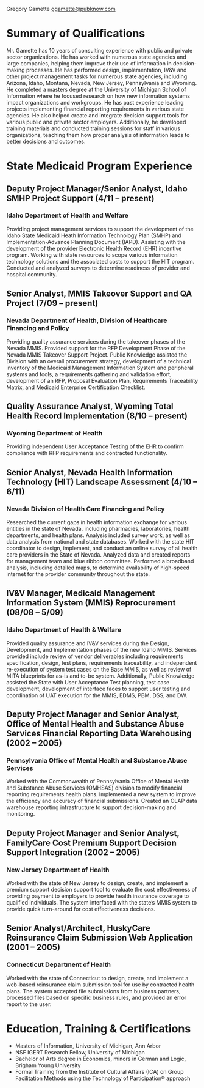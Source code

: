 Gregory Gamette
ggamette@pubknow.com 

# Summary of Qualifications
Mr. Gamette has 10 years of consulting experience with public and private sector organizations. He has worked with numerous state agencies and large companies, helping them improve their use of information in decision-making processes. He has performed design, implementation, IV&V and other project management tasks for numerous state agencies, including Arizona, Idaho, Montana, Nevada, New Jersey, Pennsylvania and Wyoming. He completed a masters degree at the University of Michigan School of Information where he focused research on how new information systems impact organizations and workgroups. He has past experience leading projects implementing financial reporting requirements in various state agencies. He also helped create and integrate decision support tools for various public and private sector employers. Additionally, he developed training materials and conducted training sessions for staff in various organizations, teaching them how proper analysis of information leads to better decisions and outcomes.

# State Medicaid Program Experience 

## Deputy Project Manager/Senior Analyst, Idaho SMHP Project Support (4/11 – present)

### Idaho Department of Health and Welfare

Providing project management services to support the development of the Idaho State Medicaid Heath Information Technology Plan (SMHP) and Implementation-Advance Planning Document (IAPD). Assisting with the development of the provider Electronic Health Record (EHR) incentive program. Working with state resources to scope various information technology solutions and the associated costs to support the HIT program. Conducted and analyzed surveys to determine readiness of provider and hospital community.

## Senior Analyst, MMIS Takeover Support and QA Project (7/09 – present)

### Nevada Department of Health, Division of Healthcare Financing and Policy

Providing quality assurance services during the takeover phases of the Nevada MMIS. Provided support for the RFP Development Phase of the Nevada MMIS Takeover Support Project. Public Knowledge assisted the Division with an overall procurement strategy, development of a technical inventory of the Medicaid Management Information System and peripheral systems and tools, a requirements gathering and validation effort, development of an RFP, Proposal Evaluation Plan, Requirements Traceability Matrix, and Medicaid Enterprise Certification Checklist.

## Quality Assurance Analyst, Wyoming Total Health Record Implementation (8/10 – present)

### Wyoming Department of Health

Providing independent User Acceptance Testing of the EHR to confirm compliance with RFP requirements and contracted functionality.

## Senior Analyst, Nevada Health Information Technology (HIT) Landscape Assessment (4/10 – 6/11)

### Nevada Division of Health Care Financing and Policy

Researched the current gaps in health information exchange for various entities in the state of Nevada, including pharmacies, laboratories, health departments, and health plans. Analysis included survey work, as well as data analysis from national and state databases. Worked with the state HIT coordinator to design, implement, and conduct an online survey of all health care providers in the State of Nevada. Analyzed data and created reports for management team and blue ribbon committee. Performed a broadband analysis, including detailed maps, to determine availability of high-speed internet for the provider community throughout the state.

## IV&V Manager, Medicaid Management Information System (MMIS) Reprocurement (08/08 – 5/09)

### Idaho Department of Health & Welfare

Provided quality assurance and IV&V services during the Design, Development, and Implementation phases of the new Idaho MMIS. Services provided include review of vendor deliverables including requirements specification, design, test plans, requirements traceability, and independent re-execution of system test cases on the Base MMIS, as well as review of MITA blueprints for as-is and to-be system. Additionally, Public Knowledge assisted the State with User Acceptance Test planning, test case development, development of interface faces to support user testing and coordination of UAT execution for the MMIS, EDMS, PBM, DSS, and DW. 

## Deputy Project Manager and Senior Analyst, Office of Mental Health and Substance Abuse Services Financial Reporting Data Warehousing (2002 – 2005)

### Pennsylvania Office of Mental Health and Substance Abuse Services

Worked with the Commonwealth of Pennsylvania Office of Mental Health and Substance Abuse Services (OMHSAS) division to modify financial reporting requirements health plans. Implemented a new system to improve the efficiency and accuracy of financial submissions. Created an OLAP data warehouse reporting infrastructure to support decision-making and monitoring.

## Deputy Project Manager and Senior Analyst, FamilyCare Cost Premium Support Decision Support Integration (2002 – 2005)

### New Jersey Department of Health

Worked with the state of New Jersey to design, create, and implement a premium support decision support tool to evaluate the cost effectiveness of providing payment to employers to provide health insurance coverage to qualified individuals. The system interfaced with the state’s MMIS system to provide quick turn-around for cost effectiveness decisions.

## Senior Analyst/Architect, HuskyCare Reinsurance Claim Submission Web Application (2001 – 2005)

### Connecticut Department of Health

Worked with the state of Connecticut to design, create, and implement a web-based reinsurance claim submission tool for use by contracted health plans. The system accepted file submissions from business partners, processed files based on specific business rules, and provided an error report to the user.

# Education, Training & Certifications

* Masters of Information, University of Michigan, Ann Arbor
* NSF IGERT Research Fellow, University of Michigan 
* Bachelor of Arts degree in Economics, minors in German and Logic, Brigham Young University
* Formal Training from the Institute of Cultural Affairs (ICA) on Group Facilitation Methods using the Technology of Participation® approach
